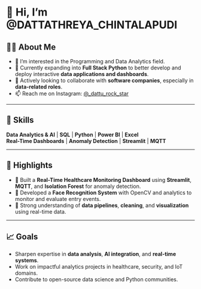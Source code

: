 # 👋 Hi, I’m @DATTATHREYA_CHINTALAPUDI

## 👨‍💻 About Me

- 👀 I’m interested in the Programming and Data Analytics field.
- 🌱 Currently expanding into **Full Stack Python** to better develop and deploy interactive **data applications and dashboards**.
- 💞️ Actively looking to collaborate with **software companies**, especially in **data-related roles**.
- 📫 Reach me on Instagram: [@_dattu_rock_star](https://instagram.com/_dattu_rock_star)

---

## 💼 Skills

**Data Analytics & AI** | **SQL** | **Python** | **Power BI** | **Excel**  
**Real-Time Dashboards** | **Anomaly Detection** | **Streamlit** | **MQTT**

---

## 📌 Highlights

- 🔹 Built a **Real-Time Healthcare Monitoring Dashboard** using **Streamlit**, **MQTT**, and **Isolation Forest** for anomaly detection.
- 🔹 Developed a **Face Recognition System** with OpenCV and analytics to monitor and evaluate entry events.
- 🔹 Strong understanding of **data pipelines**, **cleaning**, and **visualization** using real-time data.

---

## 📈 Goals

- Sharpen expertise in **data analysis**, **AI integration**, and **real-time systems**.
- Work on impactful analytics projects in healthcare, security, and IoT domains.
- Contribute to open-source data science and Python communities.

<!---
DATTATHREYAYADAV/DATTATHREYAYADAV is a ✨ special ✨ repository because its `README.md` (this file) appears on your GitHub profile.
You can click the Preview link to take a look at your changes.
--->
